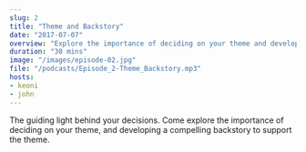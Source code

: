 ```yaml
---
slug: 2
title: "Theme and Backstory"
date: "2017-07-07"
overview: "Explore the importance of deciding on your theme and developing a compelling backstory."
duration: "30 mins"
image: "/images/episode-02.jpg"
file: "/podcasts/Episode_2-Theme_Backstory.mp3"
hosts:
- keoni
- john
---
```


The guiding light behind your decisions.  Come explore the importance of deciding on your theme, and developing a compelling backstory to support the theme.
